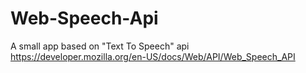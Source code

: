 # Web-Speech-Api
A small app based on "Text To Speech" api https://developer.mozilla.org/en-US/docs/Web/API/Web_Speech_API
